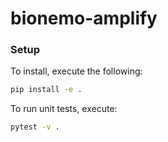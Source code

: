 # bionemo-amplify


### Setup
To install, execute the following:
```bash
pip install -e .
```

To run unit tests, execute:
```bash
pytest -v .
```
